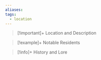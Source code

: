 ```yaml
---
aliases: 
tags:
  - location
---
```

>[!important]+ Location and Description

> [!example]+ Notable Residents

> [!info]+ History and Lore

